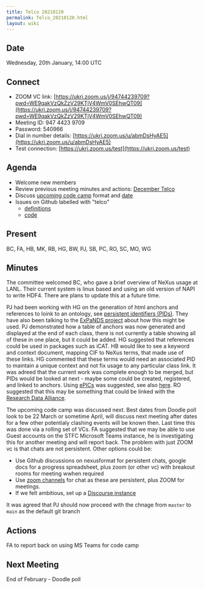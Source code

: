 ```yaml
---
title: Telco 20210120
permalink: Telco_20210120.html
layout: wiki
---
```


Date
----

Wednesday, 20th January, 14:00 UTC

<!-- end of autogeneration -->

Connect
-------
* ZOOM VC link: [https://ukri.zoom.us/j/94744239709?pwd=WE9qakVzQkZzV29KTjV4WmV0SEhwQT09](https://ukri.zoom.us/j/94744239709?pwd=WE9qakVzQkZzV29KTjV4WmV0SEhwQT09)
* Meeting ID:   947 4423 9709
* Password:     540966
* Dial in number details: [https://ukri.zoom.us/u/abmDsHyAE5](https://ukri.zoom.us/u/abmDsHyAE5)
* Test connection:        [https://ukri.zoom.us/test](https://ukri.zoom.us/test)

Agenda
------
   * Welcome new members
   * Review previous meeting minutes and actions: [December Telco](Telco_20201208.md)
   * Discuss [upcoming code camp](https://lists.nexusformat.org/pipermail/nexus-committee/2020/001044.html) format and [date](https://doodle.com/poll/b2f8qbpu6sedeccm)
   * Issues on Github labelled with "telco"
     * [definitions](https://github.com/nexusformat/definitions/issues?q=is%3Aopen+is%3Aissue+label%3Atelco)
     * [code](https://github.com/nexusformat/code/issues?q=is%3Aopen+is%3Aissue+label%3Atelco)

Present
--------
BC, FA, HB, MK, RB, HG, BW, PJ, SB, PC, RO, SC, MO, WG

Minutes
--------
The committee welcomed BC, who gave a brief overview of NeXus usage at LANL. Their current system is linux based and using an old version of NAPI to write HDF4. There are plans to update this at a future time. 

PJ had been working with HG on the generation of html anchors and references to loink to an ontology, see [persistent identifiers (PIDs)](https://github.com/nexusformat/NIAC/issues/73). They have also been talking to the [ExPaNDS project](https://expands.eu/) about how this might be used. PJ demonstrated how a table of anchors was now generated and displayed at the end of each class, there is not currently a table showing all of these in one place, but it could be added. HG suggested that references could be used in packages such as iCAT. HB would like to see a keyword and context document, mapping CIF to NeXus terms, that made use of these links. HG commented that these terms would need an associated PID to maintain a unique context and not fix usage to any particular class link. It was adreed that the current work was complete enough to be merged, but PIDs would be looked at next - maybe some could be created, registered, and linked to anchors. Using [ePICs](https://www.pidconsortium.net/) was suggested, see also [here](http://dtr-test.pidconsortium.eu/#urls/intro.html). RO suggested that this may be something that could be linked with the [Research Data Alliance](https://en.wikipedia.org/wiki/Research_Data_Alliance). 

The upcoming code camp was discussed next. Best dates from Doodle poll look to be 22 March or sometime April, will discuss next meeting after dates for a few other potentialy clashing events will be known then. Last time this was done via a rolling set of VCs. FA suggested that we may be able to use Guest accounts on the STFC Microsoft Teams instance, he is investigating this for another meeting and will report back. The problem with just ZOOM vc is that chats are not persistent. Other options could be:
-	Use Github discussions on nexusformat for persistent chats, google docs for a progress spreadsheet, plus zoom (or other vc) with breakout rooms for meeting wwhen required
-	Use [zoom channels](https://support.zoom.us/hc/en-us/articles/200912909-Creating-and-using-channels) for chat as these are persistent, plus ZOOM for meetings. 
-	If we felt ambitious, set up a [Discourse instance](https://www.discourse.org/about) 

It was agreed that PJ should now proceed with the chnage from `master` to `main` as the default git branch

Actions
-------

FA to report back on using MS Teams for code camp

Next Meeting
------------

End of February - Doodle poll


